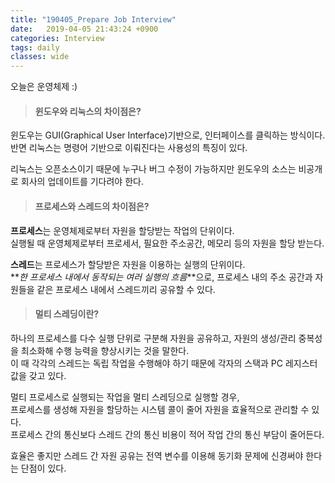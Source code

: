 ```yaml
---
title: "190405_Prepare Job Interview"
date:   2019-04-05 21:43:24 +0900
categories: Interview
tags: daily
classes: wide
---
```


오늘은 운영체제 :)  
  
> #### 윈도우와 리눅스의 차이점은?

윈도우는 GUI(Graphical User Interface)기반으로, 인터페이스를 클릭하는 방식이다.  
반면 리눅스는 명령어 기반으로 이뤄진다는 사용성의 특징이 있다.  
  
리눅스는 오픈소스이기 때문에 누구나 버그 수정이 가능하지만 윈도우의 소스는 비공개로 회사의 업데이트를 기다려야 한다.  

> #### 프로세스와 스레드의 차이점은?

**프로세스**는 운영체제로부터 자원을 할당받는 작업의 단위이다.  
실행될 때 운영체제로부터 프로세서, 필요한 주소공간, 메모리 등의 자원을 할당 받는다.  
  
**스레드**는 프로세스가 할당받은 자원을 이용하는 실행의 단위이다.  
**_한 프로세스 내에서 동작되는 여러 실행의 흐름_**으로, 프로세스 내의 주소 공간과 자원들을 같은 프로세스 내에서 스레드끼리 공유할 수 있다.  

> #### 멀티 스레딩이란?

하나의 프로세스를 다수 실행 단위로 구분해 자원을 공유하고, 자원의 생성/관리 중복성을 최소화해 수행 능력을 향상시키는 것을 말한다.  
이 때 각각의 스레드는 독립 작업을 수행해야 하기 때문에 각자의 스택과 PC 레지스터 값을 갖고 있다.  
  
멀티 프로세스로 실행되는 작업을 멀티 스레딩으로 실행할 경우,  
프로세스를 생성해 자원을 할당하는 시스템 콜이 줄어 자원을 효율적으로 관리할 수 있다.  
프로세스 간의 통신보다 스레드 간의 통신 비용이 적어 작업 간의 통신 부담이 줄어든다.  
  
효율은 좋지만 스레드 간 자원 공유는 전역 변수를 이용해 동기화 문제에 신경써야 한다는 단점이 있다.  